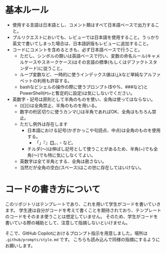 # 基本ルール

- 使用する言語は日本語とし、コメント類はすべて日本語ベースで出力すること。
- プルリクエストにおいても、レビューでは日本語を使用すること。うっかり英文で書いてしまった場合は、日本語訳版もレビューに追加すること。
- コードにコメントを含めるときも、必ず日本語ベースで行うこと。
  - ただし、シンボルの類いは英語ベースで行い、変数の命名ルール(キャメルケースやスネークケース)はその言語の標準(もしくはデファクトスタンダード)に従うこと。
  - ループ変数など、一時的に使うインデックス値はi,j,kなど単純なアルファベットの利用も許容する。
  - bashなどシェルの操作の際に使うプロンプト($や%、###など)とPowerShell(`PS>`と暫定的に設定)は気にしないでください。
- 英数字・記号は原則として半角のものを使い、全角は使ってはならない。
  - ()[]{}は全角禁止、半角のものを用いる。
  - 数字の桁区切りに使うカンマ(,)は半角であればOK、全角はもちろん禁止。
  - ただし例外は存在します
    - 日本語における記号(かぎかっこや句読点、中点)は全角のものを使用する。
      - 「」『』【】。、・など。
    - チルダ(〜)は伸ばし記号として使うことがあるため、半角(~)でも全角(〜)でも特に気にしなくてよい。
  - 英数字は全て半角とする、全角は赦さない。
  - 当然だが全角の空白(スペース)はこの世に存在してはいけない。
  
# コードの書き方について

このリポジトリはテンプレートであり、これを用いて学生がコードを書いていきます。
学生達は自分がコードを考えて書くことを期待されており、テンプレートのコードをそのまま使うことは想定していません。
そのため、学生がコードを書いている際の補助として、注意して指摘しないといけません。

そこで、GitHub Copilotにおけるプロンプト指示を用意しました。場所は `.github/prompts/style.md` です。
こちらも読み込んで同様の指摘にするようにお願いします。
